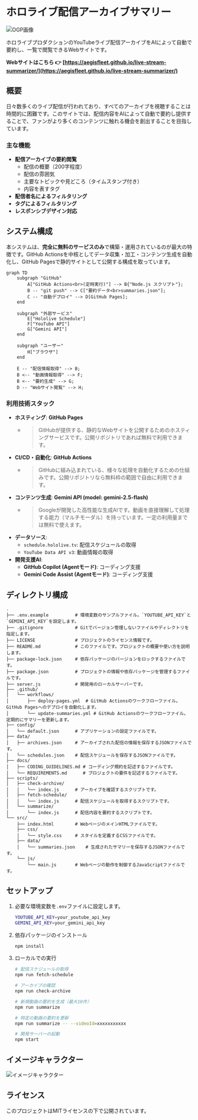# ホロライブ配信アーカイブサマリー

![OGP画像](src/images/ogp.png)

ホロライブプロダクションのYouTubeライブ配信アーカイブをAIによって自動で要約し、一覧で閲覧できるWebサイトです。

**Webサイトはこちら 👉 [https://aegisfleet.github.io/live-stream-summarizer/](https://aegisfleet.github.io/live-stream-summarizer/)**

## 概要

日々数多くのライブ配信が行われており、すべてのアーカイブを視聴することは時間的に困難です。このサイトでは、配信内容をAIによって自動で要約し提供することで、ファンがより多くのコンテンツに触れる機会を創出することを目指しています。

### 主な機能

- **配信アーカイブの要約閲覧**
  - 配信の概要（200字程度）
  - 配信の雰囲気
  - 主要なトピックや見どころ（タイムスタンプ付き）
  - 内容を表すタグ
- **配信者名によるフィルタリング**
- **タグによるフィルタリング**
- **レスポンシブデザイン対応**

## システム構成

本システムは、**完全に無料のサービスのみ**で構築・運用されているのが最大の特徴です。GitHub Actionsを中核としてデータ収集・加工・コンテンツ生成を自動化し、GitHub Pagesで静的サイトとして公開する構成を取っています。

```mermaid
graph TD
    subgraph "GitHub"
        A["GitHub Actions<br>(定時実行)"] --> B{"Node.js スクリプト"};
        B -- "git push" --> C["要約データ<br>summaries.json"];
        C -- "自動デプロイ" --> D[GitHub Pages];
    end

    subgraph "外部サービス"
        E["Hololive Schedule"]
        F["YouTube API"]
        G["Gemini API"]
    end

    subgraph "ユーザー"
        H["ブラウザ"]
    end

    E -- "配信情報取得" --> B;
    B <-- "動画情報取得" --> F;
    B <-- "要約生成" --> G;
    D -- "Webサイト閲覧" --> H;
```

### 利用技術スタック

- **ホスティング**: **GitHub Pages**
  - > GitHubが提供する、静的なWebサイトを公開するためのホスティングサービスです。公開リポジトリであれば無料で利用できます。
- **CI/CD・自動化**: **GitHub Actions**
  - > GitHubに組み込まれている、様々な処理を自動化するための仕組みです。公開リポジトリなら無料枠の範囲で自由に利用できます。
- **コンテンツ生成**: **Gemini API (model: gemini-2.5-flash)**
  - > Googleが開発した高性能な生成AIです。動画を直接理解して処理する能力（マルチモーダル）を持っています。一定の利用量までは無料で使えます。
- **データソース**:
  - `schedule.hololive.tv`: 配信スケジュールの取得
  - `YouTube Data API v3`: 動画情報の取得
- **開発支援AI**:
  - **GitHub Copilot (Agentモード)**: コーディング支援
  - **Gemini Code Assist (Agentモード)**: コーディング支援

## ディレクトリ構成

```text
.
├── .env.example          # 環境変数のサンプルファイル。`YOUTUBE_API_KEY`と`GEMINI_API_KEY`を設定します。
├── .gitignore            # Gitでバージョン管理しないファイルやディレクトリを指定します。
├── LICENSE               # プロジェクトのライセンス情報です。
├── README.md             # このファイルです。プロジェクトの概要や使い方を説明します。
├── package-lock.json     # 依存パッケージのバージョンをロックするファイルです。
├── package.json          # プロジェクトの情報や依存パッケージを管理するファイルです。
├── server.js             # 開発用のローカルサーバーです。
├── .github/
│   └── workflows/
│       ├── deploy-pages.yml  # GitHub Actionsのワークフローファイル。GitHub Pagesへのデプロイを自動化します。
│       └── update-summaries.yml # GitHub Actionsのワークフローファイル。定期的にサマリーを更新します。
├── config/
│   └── default.json      # アプリケーションの設定ファイルです。
├── data/
│   ├── archives.json     # アーカイブされた配信の情報を保存するJSONファイルです。
│   └── schedules.json    # 配信スケジュールを保存するJSONファイルです。
├── docs/
│   ├── CODING_GUIDELINES.md # コーディング規約を記述するファイルです。
│   └── REQUIREMENTS.md      # プロジェクトの要件を記述するファイルです。
├── scripts/
│   ├── check-archive/
│   │   └── index.js      # アーカイブを確認するスクリプトです。
│   ├── fetch-schedule/
│   │   └── index.js      # 配信スケジュールを取得するスクリプトです。
│   └── summarize/
│       └── index.js      # 配信内容を要約するスクリプトです。
└── src/
    ├── index.html        # WebページのメインHTMLファイルです。
    ├── css/
    │   └── style.css     # スタイルを定義するCSSファイルです。
    ├── data/
    │   └── summaries.json    # 生成されたサマリーを保存するJSONファイルです。
    └── js/
        └── main.js       # Webページの動作を制御するJavaScriptファイルです。
```

## セットアップ

1. 必要な環境変数を`.env`ファイルに設定します。

    ```bash
    YOUTUBE_API_KEY=your_youtube_api_key
    GEMINI_API_KEY=your_gemini_api_key
    ```

2. 依存パッケージのインストール

    ```bash
    npm install
    ```

3. ローカルでの実行

    ```bash
    # 配信スケジュールの取得
    npm run fetch-schedule

    # アーカイブの確認
    npm run check-archive

    # 新規動画の要約を生成（最大10件）
    npm run summarize

    # 特定の動画の要約を更新
    npm run summarize -- --videoId=xxxxxxxxxxx

    # 開発サーバーの起動
    npm start
    ```

## イメージキャラクター

![イメージキャラクター](src/images/character.png)

## ライセンス

このプロジェクトはMITライセンスの下で公開されています。
